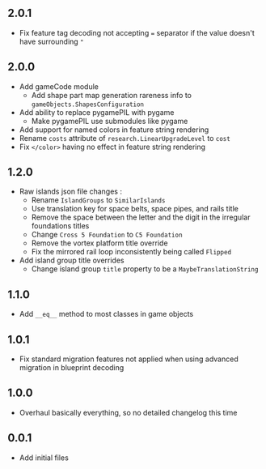 ## 2.0.1
- Fix feature tag decoding not accepting `=` separator if the value doesn't have surrounding `"`

## 2.0.0
- Add gameCode module
  - Add shape part map generation rareness info to `gameObjects.ShapesConfiguration`
- Add ability to replace pygamePIL with pygame
  - Make pygamePIL use submodules like pygame
- Add support for named colors in feature string rendering
- Rename `costs` attribute of `research.LinearUpgradeLevel` to `cost`
- Fix `</color>` having no effect in feature string rendering

## 1.2.0
- Raw islands json file changes :
  - Rename `IslandGroups` to `SimilarIslands`
  - Use translation key for space belts, space pipes, and rails title
  - Remove the space between the letter and the digit in the irregular foundations titles
  - Change `Cross 5 Foundation` to `C5 Foundation`
  - Remove the vortex platform title override
  - Fix the mirrored rail loop inconsistently being called `Flipped`
- Add island group title overrides
  - Change island group `title` property to be a `MaybeTranslationString`

## 1.1.0
- Add `__eq__` method to most classes in game objects

## 1.0.1
- Fix standard migration features not applied when using advanced migration in blueprint decoding

## 1.0.0
- Overhaul basically everything, so no detailed changelog this time

## 0.0.1
- Add initial files